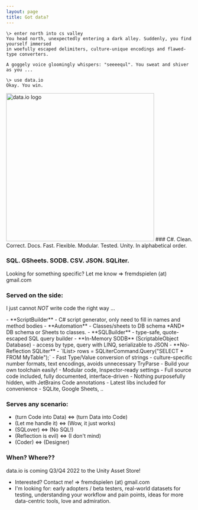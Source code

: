 ```yaml
---
layout: page
title: Got data?
---
```

```
\> enter north into cs valley
You head north, unexpectedly entering a dark alley. Suddenly, you find yourself immersed
in woefully escaped delimiters, culture-unique encodings and flawed-type converters. 

A goggely voice gloomingly whispers: "seeeequl". You sweat and shiver as you ...

\> use data.io
Okay. You win.
```
<img src="/data.io-home/assets/data.io-banner-transparent-50.png" alt="data.io logo" width="400"/>
### C#. Clean. Correct. Docs. Fast. Flexible. Modular. Tested. Unity.
In alphabetical order.

### SQL. GSheets. SODB. CSV. JSON. SQLiter.
Looking for something specific? Let me know => fremdspielen (at) gmail.com

### Served on the side:
I just cannot _NOT_ write code the right way ...
<p/>
- **ScriptBuilder**
  - C# script generator, only need to fill in names and method bodies
- **Automation**
  - Classes/sheets to DB schema *AND* DB schema or Sheets to classes.
- **SQLBuilder**
  - type-safe, quote-escaped SQL query builder
- **In-Memory SODB** (ScriptableObject Database)
  - access by type, query with LINQ, serializable to JSON
- **No-Reflection SQLiter**
  - `IList<IList<object>> rows = SQLiterCommand.Query("SELECT * FROM MyTable");`
- Fast Type/Value conversion of strings
  - culture-specific number formats, text encodings, avoids unnecessary TryParse
- Build your own toolchain easily!
  - Modular code, Inspector-ready settings
- Full source code included, fully documented, interface-driven
  - Nothing purposefully hidden, with JetBrains Code annotations
- Latest libs included for convenience
  - SQLite, Google Sheets, ..

### Serves any scenario: 
- (turn Code into Data) <=> (turn Data into Code)
- (Let me handle it) <=> (Wow, it just works)
- (SQLover) <=> (No SQL!)
- (Reflection is evil) <=> (I don't mind)
- (Coder) <=> (Designer)

### When? Where??

data.io is coming Q3/Q4 2022 to the Unity Asset Store!

- Interested? Contact me! => fremdspielen (at) gmail.com
- I'm looking for: early adopters / beta testers, real-world datasets for testing, understanding your workflow and pain points, ideas for more data-centric tools, love and admiration.
